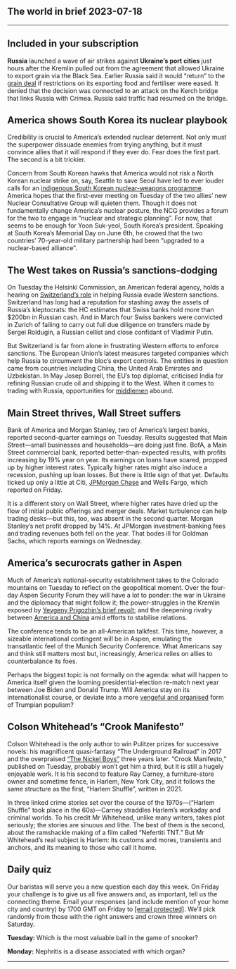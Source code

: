## The world in brief 2023-07-18

----------

## Included in your subscription



<strong>Russia</strong> launched a wave of air strikes against <strong>Ukraine’s port cities </strong>just hours after the Kremlin pulled out from the agreement that allowed Ukraine to export grain via the Black Sea. Earlier Russia said it would “return” to the [grain deal](https://https://www.https://www.economist.com/the-economist-explains/2022/07/28/will-the-grain-deal-between-russia-and-ukraine-reduce-global-hunger) if restrictions on its exporting food and fertiliser were eased. It denied that the decision was connected to an attack on the Kerch bridge that links Russia with Crimea. Russia said traffic had resumed on the bridge.

## America shows South Korea its nuclear playbook

Credibility is crucial to America’s extended nuclear deterrent. Not only must the superpower dissuade enemies from trying anything, but it must convince allies that it will respond if they ever do. Fear does the first part. The second is a bit trickier.

Concern from South Korean hawks that America would not risk a North Korean nuclear strike on, say, Seattle to save Seoul have led to ever louder calls for an [indigenous South Korean nuclear-weapons programme](https://https://www.https://www.economist.com/asia/2023/01/19/why-south-korea-is-talking-about-getting-its-own-nukes). America hopes that the first-ever meeting on Tuesday of the two allies’ new Nuclear Consultative Group will quieten them. Though it does not fundamentally change America’s nuclear posture, the NCG provides a forum for the two to engage in “nuclear and strategic planning”. For now, that seems to be enough for Yoon Suk-yeol, South Korea’s president. Speaking at South Korea’s Memorial Day on June 6th, he crowed that the two countries’ 70-year-old military partnership had been “upgraded to a nuclear-based alliance”.

## The West takes on Russia’s sanctions-dodging

On Tuesday the Helsinki Commission, an American federal agency, holds a hearing on [Switzerland’s role](https://https://www.https://www.economist.com/europe/2023/01/19/europes-neutral-countries-are-having-to-adapt-to-the-new-world) in helping Russia evade Western sanctions. Switzerland has long had a reputation for stashing away the assets of Russia’s kleptocrats: the HC estimates that Swiss banks hold more than $200bn in Russian cash. And in March four Swiss bankers were convicted in Zurich of failing to carry out full due diligence on transfers made by Sergei Roldugin, a Russian cellist and close confidant of Vladimir Putin. 

But Switzerland is far from alone in frustrating Western efforts to enforce sanctions. The European Union’s latest measures targeted companies which help Russia to circumvent the bloc’s export controls. The entities in question came from countries including China, the United Arab Emirates and Uzbekistan. In May Josep Borrell, the EU’s top diplomat, criticised India for refining Russian crude oil and shipping it to the West. When it comes to trading with Russia, opportunities for [middlemen](https://https://www.https://www.economist.com/graphic-detail/2023/06/20/buyers-of-russian-crude-are-exporting-refined-oil-to-the-west) abound. 

## Main Street thrives, Wall Street suffers

Bank of America and Morgan Stanley, two of America’s largest banks, reported second-quarter earnings on Tuesday. Results suggested that Main Street—small businesses and households—are doing just fine. BofA, a Main Street commercial bank, reported better-than-expected results, with profits increasing by 19% year on year. Its earnings on loans have soared, propped up by higher interest rates. Typically higher rates might also induce a recession, pushing up loan losses. But there is little sign of that yet. Defaults ticked up only a little at Citi, [JPMorgan Chase](https://https://www.https://www.economist.com/business/2023/07/11/the-last-unfulfilled-dream-of-jamie-dimon-king-of-wall-street) and Wells Fargo, which reported on Friday. 

It is a different story on Wall Street, where higher rates have dried up the flow of initial public offerings and merger deals. Market turbulence can help trading desks—but this, too, was absent in the second quarter. Morgan Stanley’s net profit dropped by 14%. At JPMorgan investment-banking fees and trading revenues both fell on the year. That bodes ill for Goldman Sachs, which reports earnings on Wednesday. 

## America’s securocrats gather in Aspen

Much of America’s national-security establishment takes to the Colorado mountains on Tuesday to reflect on the geopolitical moment. Over the four-day Aspen Security Forum they will have a lot to ponder: the war in Ukraine and the diplomacy that might follow it; the power-struggles in the Kremlin exposed by [Yevgeny Prigozhin’s brief revolt](https://https://www.https://www.economist.com/europe/2023/06/29/the-wagner-mutiny-has-left-vladimir-putin-looking-dangerously-exposed); and the deepening rivalry between [America and China](https://https://www.https://www.economist.com/china/2023/01/29/a-new-challenge-to-relations-between-america-and-china) amid efforts to stabilise relations. 

The conference tends to be an all-American talkfest. This time, however, a sizeable international contingent will be in Aspen, emulating the transatlantic feel of the Munich Security Conference. What Americans say and think still matters most but, increasingly, America relies on allies to counterbalance its foes. 

Perhaps the biggest topic is not formally on the agenda: what will happen to America itself given the looming presidential-election re-match next year between Joe Biden and Donald Trump. Will America stay on its internationalist course, or deviate into a more [vengeful and organised](https://https://www.https://www.economist.com/briefing/2023/07/13/the-meticulous-ruthless-preparations-for-a-second-trump-term) form of Trumpian populism?

## Colson Whitehead’s “Crook Manifesto”

Colson Whitehead is the only author to win Pulitzer prizes for successive novels: his magnificent quasi-fantasy “The Underground Railroad” in 2017 and the overpraised [“The Nickel Boys”](https://https://www.https://www.economist.com/books-and-arts/2019/07/11/colson-whiteheads-searing-new-novel) three years later. “Crook Manifesto,” published on Tuesday, probably won’t get him a third, but it is still a hugely enjoyable work. It is his second to feature Ray Carney, a furniture-store owner and sometime fence, in Harlem, New York City, and it follows the same structure as the first, “Harlem Shuffle”, written in 2021. 

In three linked crime stories set over the course of the 1970s—(“Harlem Shuffle” took place in the 60s)—Carney straddles Harlem’s workaday and criminal worlds. To his credit Mr Whitehead, unlike many writers, takes plot seriously; the stories are sinuous and lithe. The best of them is the second, about the ramshackle making of a film called “Nefertiti TNT.” But Mr Whitehead’s real subject is Harlem: its customs and mores, transients and anchors, and its meaning to those who call it home.

## Daily quiz

Our baristas will serve you a new question each day this week. On Friday your challenge is to give us all five answers and, as important, tell us the connecting theme. Email your responses (and include mention of your home city and country) by 1700 GMT on Friday to [<span class="__cf_email__" data-cfemail="4312362a39063033312630302c0326202c2d2c2e2a30376d202c2e">[email&#160;protected]</span>](https://mail.google.com/mail/?view=cm&amp;fs=1&amp;tf=1&amp;to=QuizEspresso@https://www.economist.com). We’ll pick randomly from those with the right answers and crown three winners on Saturday.

<strong>Tuesday: </strong>Which is the most valuable ball in the game of snooker?

<strong>Monday:</strong> Nephritis is a disease associated with which organ?

----------

